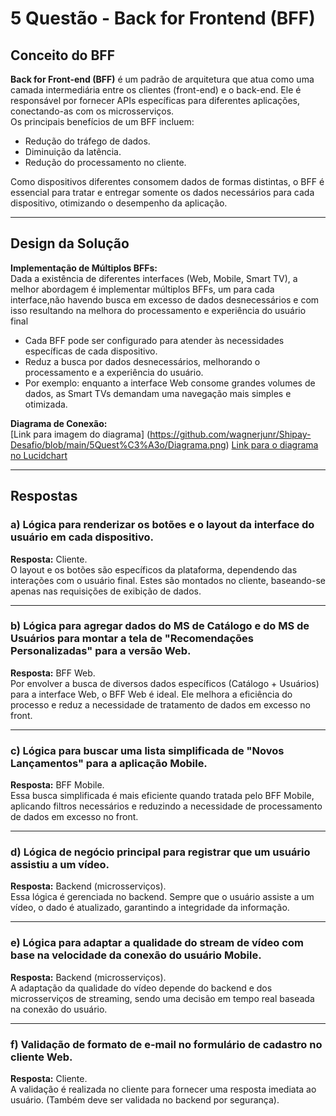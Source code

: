 # 5 Questão - Back for Frontend (BFF)

## Conceito do BFF
**Back for Front-end (BFF)** é um padrão de arquitetura que atua como uma camada intermediária entre os clientes (front-end) e o back-end. Ele é responsável por fornecer APIs específicas para diferentes aplicações, conectando-as com os microsserviços.  
Os principais benefícios de um BFF incluem:  
- Redução do tráfego de dados.  
- Diminuição da latência.  
- Redução do processamento no cliente.  

Como dispositivos diferentes consomem dados de formas distintas, o BFF é essencial para tratar e entregar somente os dados necessários para cada dispositivo, otimizando o desempenho da aplicação.

---

## Design da Solução
**Implementação de Múltiplos BFFs:**  
Dada a existência de diferentes interfaces (Web, Mobile, Smart TV), a melhor abordagem é implementar múltiplos BFFs, um para cada interface,não havendo busca em excesso de dados desnecessários e com isso resultando na melhora do processamento e experiência do usuário final 
- Cada BFF pode ser configurado para atender às necessidades específicas de cada dispositivo.  
- Reduz a busca por dados desnecessários, melhorando o processamento e a experiência do usuário.  
- Por exemplo: enquanto a interface Web consome grandes volumes de dados, as Smart TVs demandam uma navegação mais simples e otimizada.  

**Diagrama de Conexão:**  
[Link para imagem do diagrama] (https://github.com/wagnerjunr/Shipay-Desafio/blob/main/5Quest%C3%A3o/Diagrama.png)
[Link para o diagrama no Lucidchart](https://lucid.app/lucidchart/c4a3e44d-fccc-4e75-9238-03f37deba78a/edit?viewport_loc=-602%2C-107%2C4037%2C1978%2C.Q4MUjXso07N&invitationId=inv_cae643fa-1bd4-4ab6-8bee-9a1ad4c9c966)  

---

## Respostas

### a) Lógica para renderizar os botões e o layout da interface do usuário em cada dispositivo.  
**Resposta:** Cliente.  
O layout e os botões são específicos da plataforma, dependendo das interações com o usuário final. Estes são montados no cliente, baseando-se apenas nas requisições de exibição de dados.

---

### b) Lógica para agregar dados do MS de Catálogo e do MS de Usuários para montar a tela de "Recomendações Personalizadas" para a versão Web.  
**Resposta:** BFF Web.  
Por envolver a busca de diversos dados específicos (Catálogo + Usuários) para a interface Web, o BFF Web é ideal. Ele melhora a eficiência do processo e reduz a necessidade de tratamento de dados em excesso no front.

---

### c) Lógica para buscar uma lista simplificada de "Novos Lançamentos" para a aplicação Mobile.  
**Resposta:** BFF Mobile.  
Essa busca simplificada é mais eficiente quando tratada pelo BFF Mobile, aplicando filtros necessários e reduzindo a necessidade de processamento de dados em excesso no front.

---

### d) Lógica de negócio principal para registrar que um usuário assistiu a um vídeo.  
**Resposta:** Backend (microsserviços).  
Essa lógica é gerenciada no backend. Sempre que o usuário assiste a um vídeo, o dado é atualizado, garantindo a integridade da informação.

---

### e) Lógica para adaptar a qualidade do stream de vídeo com base na velocidade da conexão do usuário Mobile.  
**Resposta:** Backend (microsserviços).  
A adaptação da qualidade do vídeo depende do backend e dos microsserviços de streaming, sendo uma decisão em tempo real baseada na conexão do usuário.

---

### f) Validação de formato de e-mail no formulário de cadastro no cliente Web.  
**Resposta:** Cliente.  
A validação é realizada no cliente para fornecer uma resposta imediata ao usuário. (Também deve ser validada no backend por segurança).
